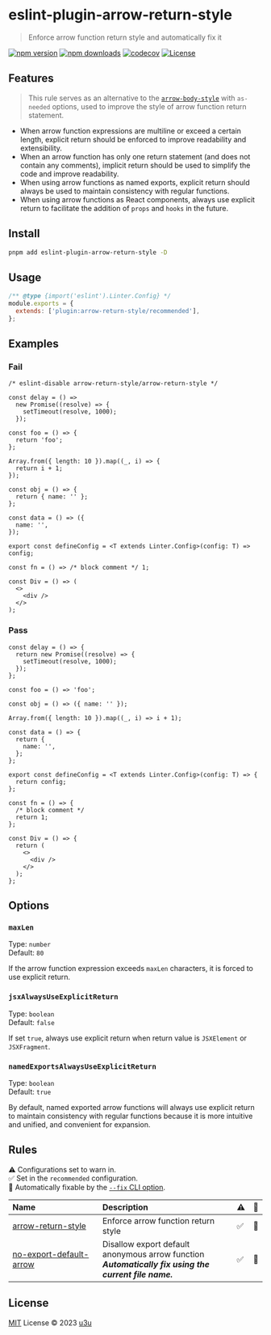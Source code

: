 # eslint-plugin-arrow-return-style

> Enforce arrow function return style and automatically fix it

[![npm version][npm-version-src]][npm-version-href]
[![npm downloads][npm-downloads-src]][npm-downloads-href]
[![codecov][codecov-src]][codecov-href]
[![License][license-src]][license-href]

## Features

> This rule serves as an alternative to the [`arrow-body-style`](https://eslint.org/docs/latest/rules/arrow-body-style#as-needed) with `as-needed` options, used to improve the style of arrow function return statement.

- When arrow function expressions are multiline or exceed a certain length, explicit return should be enforced to improve readability and extensibility.
- When an arrow function has only one return statement (and does not contain any comments), implicit return should be used to simplify the code and improve readability.
- When using arrow functions as named exports, explicit return should always be used to maintain consistency with regular functions.
- When using arrow functions as React components, always use explicit return to facilitate the addition of `props` and `hooks` in the future.

## Install

```sh
pnpm add eslint-plugin-arrow-return-style -D
```

## Usage

```js
/** @type {import('eslint').Linter.Config} */
module.exports = {
  extends: ['plugin:arrow-return-style/recommended'],
};
```

## Examples

### Fail

```tsx
/* eslint-disable arrow-return-style/arrow-return-style */

const delay = () =>
  new Promise((resolve) => {
    setTimeout(resolve, 1000);
  });

const foo = () => {
  return 'foo';
};

Array.from({ length: 10 }).map((_, i) => {
  return i + 1;
});

const obj = () => {
  return { name: '' };
};

const data = () => ({
  name: '',
});

export const defineConfig = <T extends Linter.Config>(config: T) => config;

const fn = () => /* block comment */ 1;

const Div = () => (
  <>
    <div />
  </>
);
```

### Pass

```tsx
const delay = () => {
  return new Promise((resolve) => {
    setTimeout(resolve, 1000);
  });
};

const foo = () => 'foo';

const obj = () => ({ name: '' });

Array.from({ length: 10 }).map((_, i) => i + 1);

const data = () => {
  return {
    name: '',
  };
};

export const defineConfig = <T extends Linter.Config>(config: T) => {
  return config;
};

const fn = () => {
  /* block comment */
  return 1;
};

const Div = () => {
  return (
    <>
      <div />
    </>
  );
};
```

## Options

### `maxLen`

Type: `number`\
Default: `80`

If the arrow function expression exceeds `maxLen` characters, it is forced to use explicit return.

### `jsxAlwaysUseExplicitReturn`

Type: `boolean`\
Default: `false`

If set `true`, always use explicit return when return value is `JSXElement` or `JSXFragment`.

### `namedExportsAlwaysUseExplicitReturn`

Type: `boolean`\
Default: `true`

By default, named exported arrow functions will always use explicit return to maintain consistency with regular functions because it is more intuitive and unified, and convenient for expansion.

## Rules

<!-- prettier-ignore-start -->
<!-- begin auto-generated rules list -->

⚠️ Configurations set to warn in.\
✅ Set in the `recommended` configuration.\
🔧 Automatically fixable by the [`--fix` CLI option](https://eslint.org/docs/user-guide/command-line-interface#--fix).

| Name                                                             | Description                                                                                               | ⚠️ | 🔧 |
| :--------------------------------------------------------------- | :-------------------------------------------------------------------------------------------------------- | :- | :- |
| [arrow-return-style](docs/rules/arrow-return-style.md)           | Enforce arrow function return style                                                                       | ✅  | 🔧 |
| [no-export-default-arrow](docs/rules/no-export-default-arrow.md) | Disallow export default anonymous arrow function<br/>_**Automatically fix using the current file name.**_ | ✅  | 🔧 |

<!-- end auto-generated rules list -->
<!-- prettier-ignore-end -->

## License

[MIT](./LICENSE) License © 2023 [u3u](https://github.com/u3u)

<!-- Badges -->

[npm-version-src]: https://img.shields.io/npm/v/eslint-plugin-arrow-return-style
[npm-version-href]: https://npmjs.com/package/eslint-plugin-arrow-return-style
[npm-downloads-src]: https://img.shields.io/npm/dm/eslint-plugin-arrow-return-style
[npm-downloads-href]: https://npmjs.com/package/eslint-plugin-arrow-return-style
[codecov-src]: https://codecov.io/gh/u3u/eslint-plugin-arrow-return-style/graph/badge.svg
[codecov-href]: https://codecov.io/gh/u3u/eslint-plugin-arrow-return-style
[license-src]: https://img.shields.io/github/license/u3u/eslint-plugin-arrow-return-style.svg
[license-href]: ./LICENSE
